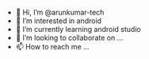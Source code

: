 - 👋 Hi, I’m @arunkumar-tech
- 👀 I’m interested in android
- 🌱 I’m currently learning android studio
- 💞️ I’m looking to collaborate on ...
- 📫 How to reach me ...

<!---
arunkumar-tech/arunkumar-tech is a ✨ special ✨ repository because its `README.md` (this file) appears on your GitHub profile.
You can click the Preview link to take a look at your changes.
--->
